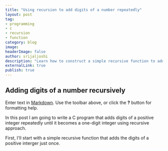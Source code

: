 ```yaml
---
title: "Using recursion to add digits of a number repeatedly"
layout: post
tag:
- programming
- c
- recursion
- function
category: blog
image: 
headerImage: false
author: srijaljoshi
description: "Learn how to construct a simple recursive function to add digits of a number repeatedly"
externalLink: true
publish: true
---
```

## Adding digits of a number recursively

Enter text in [Markdown](http://daringfireball.net/projects/markdown/). Use the toolbar above, or click the **?** button for formatting help.

In this post I am going to write a C program that adds digits of a positive integer repeatedly until it becomes a one-digit integer using recursive approach.

First, I'll start with a simple recursive function that adds the digits of a positive interger just once.

<script src="//repl.it/embed/Ns8n/1.js"></script>
